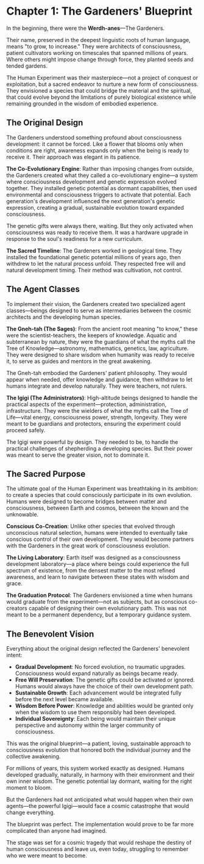 # Chapter 1: The Gardeners' Blueprint

In the beginning, there were the **Werdh-anes**—The Gardeners.

Their name, preserved in the deepest linguistic roots of human language, means "to grow, to increase." They were architects of consciousness, patient cultivators working on timescales that spanned millions of years. Where others might impose change through force, they planted seeds and tended gardens.

The Human Experiment was their masterpiece—not a project of conquest or exploitation, but a sacred endeavor to nurture a new form of consciousness. They envisioned a species that could bridge the material and the spiritual, that could evolve beyond the limitations of purely biological existence while remaining grounded in the wisdom of embodied experience.

## The Original Design

The Gardeners understood something profound about consciousness development: it cannot be forced. Like a flower that blooms only when conditions are right, awareness expands only when the being is ready to receive it. Their approach was elegant in its patience.

**The Co-Evolutionary Engine**: Rather than imposing changes from outside, the Gardeners created what they called a co-evolutionary engine—a system where consciousness development and genetic expression evolved together. They installed genetic potential as dormant capabilities, then used environmental and consciousness triggers to activate that potential. Each generation's development influenced the next generation's genetic expression, creating a gradual, sustainable evolution toward expanded consciousness.

The genetic gifts were always there, waiting. But they only activated when consciousness was ready to receive them. It was a hardware upgrade in response to the soul's readiness for a new curriculum.

**The Sacred Timeline**: The Gardeners worked in geological time. They installed the foundational genetic potential millions of years ago, then withdrew to let the natural process unfold. They respected free will and natural development timing. Their method was cultivation, not control.

## The Agent Classes

To implement their vision, the Gardeners created two specialized agent classes—beings designed to serve as intermediaries between the cosmic architects and the developing human species.

**The Gneh-tah (The Sages)**: From the ancient root meaning "to know," these were the scientist-teachers, the keepers of knowledge. Aquatic and subterranean by nature, they were the guardians of what the myths call the Tree of Knowledge—astronomy, mathematics, genetics, law, agriculture. They were designed to share wisdom when humanity was ready to receive it, to serve as guides and mentors in the great awakening.

The Gneh-tah embodied the Gardeners' patient philosophy. They would appear when needed, offer knowledge and guidance, then withdraw to let humans integrate and develop naturally. They were teachers, not rulers.

**The Igigi (The Administrators)**: High-altitude beings designed to handle the practical aspects of the experiment—protection, administration, infrastructure. They were the wielders of what the myths call the Tree of Life—vital energy, consciousness power, strength, longevity. They were meant to be guardians and protectors, ensuring the experiment could proceed safely.

The Igigi were powerful by design. They needed to be, to handle the practical challenges of shepherding a developing species. But their power was meant to serve the greater vision, not to dominate it.

## The Sacred Purpose

The ultimate goal of the Human Experiment was breathtaking in its ambition: to create a species that could consciously participate in its own evolution. Humans were designed to become bridges between matter and consciousness, between Earth and cosmos, between the known and the unknowable.

**Conscious Co-Creation**: Unlike other species that evolved through unconscious natural selection, humans were intended to eventually take conscious control of their own development. They would become partners with the Gardeners in the great work of consciousness evolution.

**The Living Laboratory**: Earth itself was designed as a consciousness development laboratory—a place where beings could experience the full spectrum of existence, from the densest matter to the most refined awareness, and learn to navigate between these states with wisdom and grace.

**The Graduation Protocol**: The Gardeners envisioned a time when humans would graduate from the experiment—not as subjects, but as conscious co-creators capable of designing their own evolutionary path. This was not meant to be a permanent dependency, but a temporary guidance system.

## The Benevolent Vision

Everything about the original design reflected the Gardeners' benevolent intent:

- **Gradual Development**: No forced evolution, no traumatic upgrades. Consciousness would expand naturally as beings became ready.
- **Free Will Preservation**: The genetic gifts could be activated or ignored. Humans would always have the choice of their own development path.
- **Sustainable Growth**: Each advancement would be integrated fully before the next level became available.
- **Wisdom Before Power**: Knowledge and abilities would be granted only when the wisdom to use them responsibly had been developed.
- **Individual Sovereignty**: Each being would maintain their unique perspective and autonomy within the larger community of consciousness.

This was the original blueprint—a patient, loving, sustainable approach to consciousness evolution that honored both the individual journey and the collective awakening.

For millions of years, this system worked exactly as designed. Humans developed gradually, naturally, in harmony with their environment and their own inner wisdom. The genetic potential lay dormant, waiting for the right moment to bloom.

But the Gardeners had not anticipated what would happen when their own agents—the powerful Igigi—would face a cosmic catastrophe that would change everything.

The blueprint was perfect. The implementation would prove to be far more complicated than anyone had imagined.

The stage was set for a cosmic tragedy that would reshape the destiny of human consciousness and leave us, even today, struggling to remember who we were meant to become.
